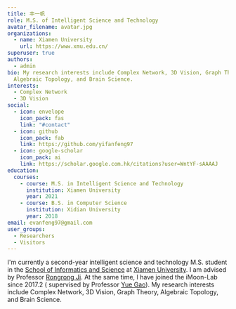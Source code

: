 ```yaml
---
title: 丰一帆
role: M.S. of Intelligent Science and Technology
avatar_filename: avatar.jpg
organizations:
  - name: Xiamen University
    url: https://www.xmu.edu.cn/
superuser: true
authors:
  - admin
bio: My research interests include Complex Network, 3D Vision, Graph Theory,
  Algebraic Topology, and Brain Science.
interests:
  - Complex Network
  - 3D Vision
social:
  - icon: envelope
    icon_pack: fas
    link: "#contact"
  - icon: github
    icon_pack: fab
    link: https://github.com/yifanfeng97
  - icon: google-scholar
    icon_pack: ai
    link: https://scholar.google.com.hk/citations?user=WntYF-sAAAAJ
education:
  courses:
    - course: M.S. in Intelligent Science and Technology
      institution: Xiamen University
      year: 2021
    - course: B.S. in Computer Science
      institution: Xidian University
      year: 2018
email: evanfeng97@gmail.com
user_groups:
  - Researchers
  - Visitors
---
```

I'm currently a second-year intelligent science and technology M.S. student in the [School of Informatics and Science](https://informatics.xmu.edu.cn/) at [Xiamen University](https://www.xmu.edu.cn/). I am advised by Professor [Rongrong Ji](https://mac.xmu.edu.cn/). At the same time, I have joined the iMoon-Lab since 2017.2 ( supervised by Professor [Yue Gao](http://gaoyue.org/cn/index)). My research interests include Complex Network, 3D Vision, Graph Theory, Algebraic Topology, and Brain Science.